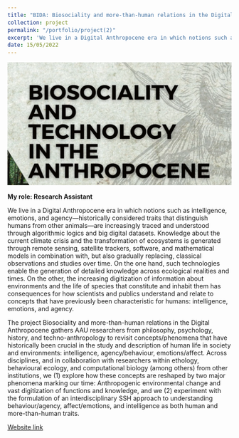 ```yaml
---
title: "BIDA: Biosociality and more-than-human relations in the Digital Anthropocene"
collection: project
permalink: "/portfolio/project(2)"
excerpt: 'We live in a Digital Anthropocene era in which notions such as intelligence, emotions, and agency—historically considered traits that distinguish humans from other animals—are increasingly traced and understood through algorithmic logics and big digital datasets.'
date: 15/05/2022
---
```



![bida](/images/BIDA.png)

**My role: Research Assistant**

We live in a Digital Anthropocene era in which notions such as intelligence, emotions, and agency—historically considered traits that distinguish humans from other animals—are increasingly traced and understood through algorithmic logics and big digital datasets. Knowledge about the current climate crisis and the transformation of ecosystems is generated through remote sensing, satellite trackers, software, and mathematical models in combination with, but also gradually replacing, classical observations and studies over time. On the one hand, such technologies enable the generation of detailed knowledge across ecological realities and times. On the other, the increasing digitization of information about environments and the life of species that constitute and inhabit them has consequences for how scientists and publics understand and relate to concepts that have previously been characteristic for humans: intelligence, emotions, and agency.

The project Biosociality and more-than-human relations in the Digital Anthropocene gathers AAU researchers from philosophy, psychology, history, and techno-anthropology to revisit concepts/phenomena that have historically been crucial in the study and description of human life in society and environments: intelligence, agency/behaviour, emotions/affect. Across disciplines, and in collaboration with researchers within ethology, behavioural ecology, and computational biology (among others) from other institutions, we (1) explore how these concepts are reshaped by two major phenomena marking our time: Anthropogenic environmental change and vast digitization of functions and knowledge, and we (2) experiment with the formulation of an interdisciplinary SSH approach to understanding behaviour/agency, affect/emotions, and intelligence as both human and more-than-human traits.

[Website link](https://vbn.aau.dk/en/projects/biosociality-and-more-than-human-relations-in-the-digital-anthrop)
